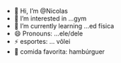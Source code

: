 - 👋 Hi, I’m @Nicolas
- 👀 I’m interested in ...gym
- 🌱 I’m currently learning ...ed física 
- 😄 Pronouns: ...ele/dele
- ⚡ esportes: ... vôlei
- 🍕 comida favorita: hambúrguer 

<!---
Nicolasalmeida123/Nicolasalmeida123 is a ✨ special ✨ repository because its `README.md` (this file) appears on your GitHub profile.
You can click the Preview link to take a look at your changes.
--->
